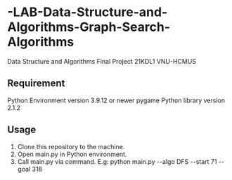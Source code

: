 # -LAB-Data-Structure-and-Algorithms-Graph-Search-Algorithms
Data Structure and Algorithms Final Project 21KDL1 VNU-HCMUS

## Requirement
Python Environment version 3.9.12 or newer
pygame Python library version 2.1.2

## Usage
1. Clone this repository to the machine.
2. Open main.py in Python environment.
3. Call main.py via command. E.g: python main.py --algo DFS --start 71 --goal 318
